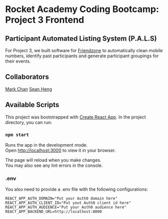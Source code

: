 # Rocket Academy Coding Bootcamp: Project 3 Frontend

## Participant Automated Listing System (P.A.L.S)

For Project 3, we built software for [Friendzone](https://friendzone.sg/) to automatically clean mobile numbers, identify past participants and generate participant groupings for their events. 

## Collaborators
[Mark Chan](https://github.com/markcwy-ra) [Sean Heng](https://github.com/hengmhs)

## Available Scripts

This project was bootstrapped with [Create React App](https://github.com/facebook/create-react-app). In the project directory, you can run:

### `npm start`

Runs the app in the development mode.\
Open [http://localhost:3000](http://localhost:3000) to view it in your browser.

The page will reload when you make changes.\
You may also see any lint errors in the console.

### .env
You also need to provide a .env file with the following configurations:

```
REACT_APP_AUTH_DOMAIN="Put your Auth0 domain here"
REACT_APP_AUTH_CLIENT_ID="Put yout Auth0 client id here"
REACT_APP_AUTH_AUDIENCE="Put your Auth0 audience here"
REACT_APP_BACKEND_URL=http://localhost:8000
```
